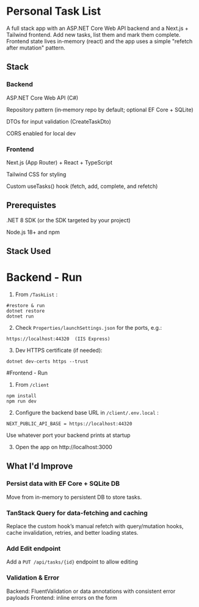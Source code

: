 # Personal Task List

A full stack app with an ASP.NET Core Web API backend and a Next.js + Tailwind frontend. Add new tasks, list them and mark them complete. Frontend state lives in-memory (react) and the app uses a simple "refetch after mutation" pattern.

## Stack

### Backend

ASP.NET Core Web API (C#)

Repository pattern (in‑memory repo by default; optional EF Core + SQLite)

DTOs for input validation (CreateTaskDto)

CORS enabled for local dev

### Frontend

Next.js (App Router) + React + TypeScript

Tailwind CSS for styling

Custom useTasks() hook (fetch, add, complete, and refetch)


## Prerequistes

.NET 8 SDK (or the SDK targeted by your project)

Node.js 18+ and npm


## Stack Used

# Backend - Run

1. From `/TaskList` :

```
#restore & run
dotnet restore
dotnet run
```

2. Check `Properties/launchSettings.json` for the ports, e.g.:
```
https://localhost:44320  (IIS Express)
```

3. Dev HTTPS certificate (if needed):
```
dotnet dev-certs https --trust
```

#Frontend - Run

1. From `/client`
```
npm install
npm run dev
```

2. Configure the backend base URL in `/client/.env.local` :
```
NEXT_PUBLIC_API_BASE = https://localhost:44320
```
Use whatever port your backend prints at startup

3. Open the app on http://localhost:3000

## What I'd Improve
### Persist data with EF Core + SQLite DB
Move from in-memory to persistent DB to store tasks.

### TanStack Query for data-fetching and caching
Replace the custom hook’s manual refetch with query/mutation hooks, cache invalidation, retries, and better loading states.

### Add Edit endpoint
Add a `PUT /api/tasks/{id}` endpoint to allow editing

### Validation & Error
Backend: FluentValidation or data annotations with consistent error payloads
Frontend: inline errors on the form


